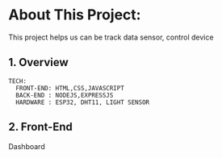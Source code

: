 # About This Project:


This project helps us can be track data sensor, control device


## 1. Overview
    TECH:
      FRONT-END: HTML,CSS,JAVASCRIPT
      BACK-END : NODEJS,EXPRESSJS
      HARDWARE : ESP32, DHT11, LIGHT SENSOR
## 2. Front-End
  Dashboard
